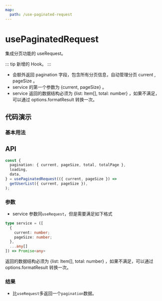 ```yaml
---
map:
  path: /use-paginated-request
---
```


# usePaginatedRequest

集成分页功能的 useRequest。

::: tip
新增的 Hook。
:::

- 会额外返回 pagination 字段，包含所有分页信息，自动管理分页 current , pageSize 。
- service 的第一个参数为 {current, pageSize} 。
- service 返回的数据结构必须为 {list: Item[], total: number} ，如果不满足，可以通过 options.formatResult 转换一次。

## 代码演示

### 基本用法

<demo src="./demo/demo.vue"
  title="基本用法"
  desc="集成分页功能。">
</demo>

## API

```ts
const {
  pagination: { current, pageSize, total, totalPage },
  loading,
  data,
} = usePaginatedRequest(({ current, pageSize }) =>
  getUserList({ current, pageSize }),
);
```

### 参数

- service 参数同`useRequest`，但是需要满足如下格式

```ts
type service = ([
  {
    current: number;
    pageSize: number;
  },
  ...any[]
]) => Promise<any>
```

返回的数据结构必须为 {list: Item[], total: number} ，如果不满足，可以通过 options.formatResult 转换一次。

### 结果

- 比`useRequest`多返回一个`pagination`数据。
